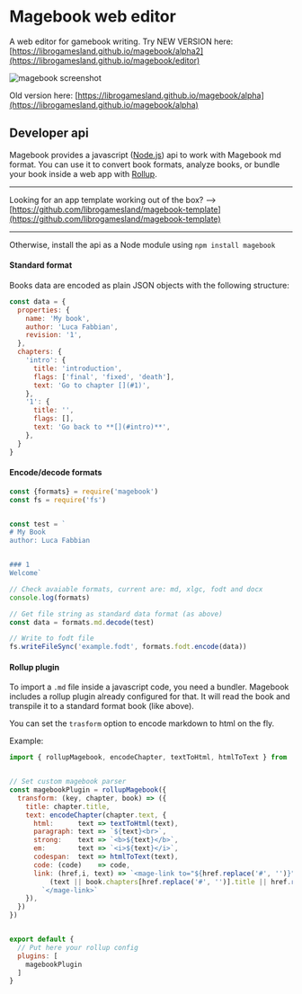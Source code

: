 # Magebook web editor
A web editor for gamebook writing. Try NEW VERSION here: [https://librogamesland.github.io/magebook/alpha2](https://librogamesland.github.io/magebook/editor)



<img src="https://librogamesland.github.io/magebook/screenshots/1.jpg" alt="magebook screenshot" style="max-width:100%;">

Old version here: [https://librogamesland.github.io/magebook/alpha](https://librogamesland.github.io/magebook/alpha)


## Developer api
Magebook provides a javascript ([Node.js](https://nodejs.org/)) api to work with Magebook md format. You can use it to convert book formats, analyze books, or bundle your book inside a web app with [Rollup](https://rollupjs.org/).

---
Looking for an app template working out of the box? --> [https://github.com/librogamesland/magebook-template](https://github.com/librogamesland/magebook-template)

---
Otherwise, install the api as a Node module using `npm install magebook`

#### Standard format
Books data are encoded as plain JSON objects with the following structure:
```javascript
const data = {
  properties: {
    name: 'My book', 
    author: 'Luca Fabbian',
    revision: '1',
  },
  chapters: {
    'intro': {
      title: 'introduction',
      flags: ['final', 'fixed', 'death'],
      text: 'Go to chapter [](#1)',
    },
    '1': {
      title: '',
      flags: [],
      text: 'Go back to **[](#intro)**',
    },
  }
}

```

#### Encode/decode formats
```javascript
const {formats} = require('magebook')
const fs = require('fs')


const test = `
# My Book
author: Luca Fabbian


### 1
Welcome`

// Check avaiable formats, current are: md, xlgc, fodt and docx
console.log(formats)

// Get file string as standard data format (as above)
const data = formats.md.decode(test)

// Write to fodt file 
fs.writeFileSync('example.fodt', formats.fodt.encode(data))


```

#### Rollup plugin
To import a `.md` file inside a javascript code, you need a bundler. Magebook includes a rollup plugin already configured for that. It will read the book and transpile it to a standard format book (like above). 

You can set the `trasform` option to encode markdown to html on the fly.

Example:
```javascript
import { rollupMagebook, encodeChapter, textToHtml, htmlToText } from 'magebook';


// Set custom magebook parser
const magebookPlugin = rollupMagebook({
  transform: (key, chapter, book) => ({
    title: chapter.title,
    text: encodeChapter(chapter.text, {
      html:      text => textToHtml(text),
      paragraph: text => `${text}<br>`,
      strong:    text => `<b>${text}</b>`,
      em:        text => `<i>${text}</i>`,
      codespan:  text => htmlToText(text),
      code: (code)    => code,
      link: (href,i, text) => `<mage-link to="${href.replace('#', '')}">` +
          (text || book.chapters[href.replace('#', '')].title || href.replace('#', '')) + 
        `</mage-link>`    
    }), 
  })
})                   


export default {
  // Put here your rollup config
  plugins: [
    magebookPlugin
  ]
}

```
